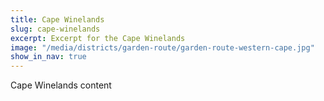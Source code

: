 ```yaml
---
title: Cape Winelands
slug: cape-winelands
excerpt: Excerpt for the Cape Winelands
image: "/media/districts/garden-route/garden-route-western-cape.jpg"
show_in_nav: true
---
```

Cape Winelands content